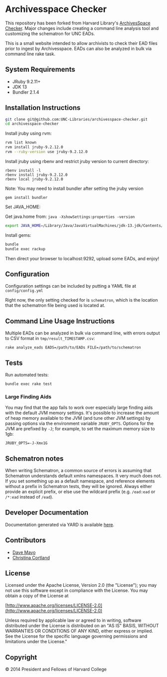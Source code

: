 # Archivesspace Checker

This repository has been forked from Harvard Library's [ArchivesSpace Checker](https://github.com/harvard-library/archivesspace-checker). 
Major changes include creating a command line analysis tool and customizing the schematron for UNC EADs.

This is a small website intended to allow archivists to check their EAD files prior to ingest by Archivesspace. 
EADs can also be analyzed in bulk via command line rake task.

## System Requirements

* JRuby 9.2.11+
* JDK 13
* Bundler 2.1.4

## Installation Instructions

```sh
git clone git@github.com:UNC-Libraries/archivesspace-checker.git
cd archivesspace-checker
```

Install jruby using rvm:
```sh
rvm list known
rvm install jruby-9.2.12.0
rvm --ruby-version use jruby-9.2.12.0
```

Install jruby using rbenv and restrict jruby version to current directory:
```shell
rbenv install -l
rbenv install jruby-9.2.12.0
rbenv local jruby-9.2.12.0
```

Note: You may need to install bundler after setting the jruby version
```shell
gem install bundler
```

Set JAVA_HOME:

Get java.home from: ```java -XshowSettings:properties -version```
```sh
export JAVA_HOME=/Library/Java/JavaVirtualMachines/jdk-13.jdk/Contents/Home
```

Install gems:
```sh
bundle
bundle exec rackup
```

Then direct your browser to localhost:9292, upload some EADs, and enjoy!

## Configuration

Configuration settings can be included by putting a YAML file at `config/config.yml`

Right now, the only setting checked for is `schematron`, which is the location that
the schematron file being used is located at.

## Command Line Usage Instructions

Multiple EADs can be analyzed in bulk via command line, with errors output to CSV format in `tmp/result_TIMESTAMP.csv`:

    rake analyze_eads EADS=/path/to/EADs FILE=/path/to/schematron

## Tests

Run automated tests:

```sh
bundle exec rake test
```

### Large Finding Aids

You may find that the app fails to work over especially large finding aids with the default JVM memory settings.
It's possible to increase the amount of heap memory available to the JVM (and tune other JVM settings) by passing options
via the environment variable `JRUBY_OPTS`.  Options for the JVM are prefixed by `-J`; for example, to set the maximum memory size to 1gb:

``` shell
JRUBY_OPTS=-J-Xmx1G
```

## Schematron notes

When writing Schematron, a common source of errors is assuming that Schematron understands default xmlns namespaces.  It very much does not.  If you set something up as a default namespace, and reference elements without a prefix in Schematron tests, they will be ignored.  Always either provide an explicit prefix, or else use the wildcard prefix (e.g. `/ead:ead` or `/*:ead` instead of `/ead`).

## Developer Documentation
Documentation generated via YARD is available [here](http://harvard-library.github.io/archivesspace-checker).

## Contributors
* [Dave Mayo](https://github.com/pobocks)
* [Christina Cortland](https://github.com/chrisrlc)

## License
Licensed under the Apache License, Version 2.0 (the "License");
you may not use this software except in compliance with the License.
You may obtain a copy of the License at

[http://www.apache.org/licenses/LICENSE-2.0](http://www.apache.org/licenses/LICENSE-2.0)

Unless required by applicable law or agreed to in writing, software
distributed under the License is distributed on an "AS IS" BASIS,
WITHOUT WARRANTIES OR CONDITIONS OF ANY KIND, either express or implied.
See the License for the specific language governing permissions and
limitations under the License."

## Copyright
© 2014 President and Fellows of Harvard College
